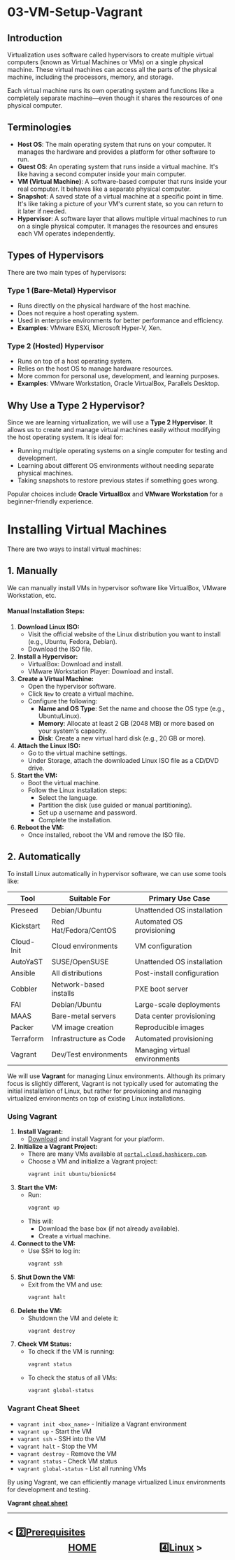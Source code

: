 # 03-VM-Setup-Vagrant

## Introduction
Virtualization uses software called hypervisors to create multiple virtual computers (known as Virtual Machines or VMs) on a single physical machine. These virtual machines can access all the parts of the physical machine, including the processors, memory, and storage.

Each virtual machine runs its own operating system and functions like a completely separate machine—even though it shares the resources of one physical computer.

## Terminologies

- **Host OS**: The main operating system that runs on your computer. It manages the hardware and provides a platform for other software to run.
- **Guest OS**: An operating system that runs inside a virtual machine. It's like having a second computer inside your main computer.
- **VM (Virtual Machine)**: A software-based computer that runs inside your real computer. It behaves like a separate physical computer.
- **Snapshot**: A saved state of a virtual machine at a specific point in time. It's like taking a picture of your VM's current state, so you can return to it later if needed.
- **Hypervisor**: A software layer that allows multiple virtual machines to run on a single physical computer. It manages the resources and ensures each VM operates independently.

## Types of Hypervisors
There are two main types of hypervisors:

### Type 1 (Bare-Metal) Hypervisor
- Runs directly on the physical hardware of the host machine.
- Does not require a host operating system.
- Used in enterprise environments for better performance and efficiency.
- **Examples**: VMware ESXi, Microsoft Hyper-V, Xen.

### Type 2 (Hosted) Hypervisor
- Runs on top of a host operating system.
- Relies on the host OS to manage hardware resources.
- More common for personal use, development, and learning purposes.
- **Examples**: VMware Workstation, Oracle VirtualBox, Parallels Desktop.

## Why Use a Type 2 Hypervisor?
Since we are learning virtualization, we will use a **Type 2 Hypervisor**. It allows us to create and manage virtual machines easily without modifying the host operating system. It is ideal for:

- Running multiple operating systems on a single computer for testing and development.
- Learning about different OS environments without needing separate physical machines.
- Taking snapshots to restore previous states if something goes wrong.

Popular choices include **Oracle VirtualBox** and **VMware Workstation** for a beginner-friendly experience.


# Installing Virtual Machines
There are two ways to install virtual machines:

## 1. Manually
We can manually install VMs in hypervisor software like VirtualBox, VMware Workstation, etc.

#### Manual Installation Steps:
1. **Download Linux ISO:**
   - Visit the official website of the Linux distribution you want to install (e.g., Ubuntu, Fedora, Debian).
   - Download the ISO file.
2. **Install a Hypervisor:**
   - VirtualBox: Download and install.
   - VMware Workstation Player: Download and install.
3. **Create a Virtual Machine:**
   - Open the hypervisor software.
   - Click `New` to create a virtual machine.
   - Configure the following:
     - **Name and OS Type**: Set the name and choose the OS type (e.g., Ubuntu/Linux).
     - **Memory**: Allocate at least 2 GB (2048 MB) or more based on your system's capacity.
     - **Disk**: Create a new virtual hard disk (e.g., 20 GB or more).
4. **Attach the Linux ISO:**
   - Go to the virtual machine settings.
   - Under Storage, attach the downloaded Linux ISO file as a CD/DVD drive.
5. **Start the VM:**
   - Boot the virtual machine.
   - Follow the Linux installation steps:
     - Select the language.
     - Partition the disk (use guided or manual partitioning).
     - Set up a username and password.
     - Complete the installation.
6. **Reboot the VM:**
   - Once installed, reboot the VM and remove the ISO file.

## 2. Automatically
To install Linux automatically in hypervisor software, we can use some tools like:

| Tool       | Suitable For            | Primary Use Case                 |
|-----------|------------------------|----------------------------------|
| Preseed   | Debian/Ubuntu          | Unattended OS installation       |
| Kickstart | Red Hat/Fedora/CentOS  | Automated OS provisioning       |
| Cloud-Init | Cloud environments     | VM configuration                |
| AutoYaST  | SUSE/OpenSUSE          | Unattended OS installation       |
| Ansible   | All distributions      | Post-install configuration       |
| Cobbler   | Network-based installs | PXE boot server                 |
| FAI       | Debian/Ubuntu          | Large-scale deployments         |
| MAAS      | Bare-metal servers     | Data center provisioning        |
| Packer    | VM image creation      | Reproducible images             |
| Terraform | Infrastructure as Code | Automated provisioning          |
| Vagrant   | Dev/Test environments  | Managing virtual environments   |

We will use **Vagrant** for managing Linux environments. Although its primary focus is slightly different, Vagrant is not typically used for automating the initial installation of Linux, but rather for provisioning and managing virtualized environments on top of existing Linux installations.

### Using Vagrant
1. **Install Vagrant:**
   - [Download](https://developer.hashicorp.com/vagrant/install?product_intent=vagrant) and install Vagrant for your platform.
2. **Initialize a Vagrant Project:**
   - There are many VMs available at [`portal.cloud.hashicorp.com`](https://portal.cloud.hashicorp.com/vagrant/discover).
   - Choose a VM and initialize a Vagrant project:
     ```sh
     vagrant init ubuntu/bionic64
     ```
3. **Start the VM:**
   - Run:
     ```sh
     vagrant up
     ```
   - This will:
     - Download the base box (if not already available).
     - Create a virtual machine.
4. **Connect to the VM:**
   - Use SSH to log in:
     ```sh
     vagrant ssh
     ```
5. **Shut Down the VM:**
   - Exit from the VM and use:
     ```sh
     vagrant halt
     ```
6. **Delete the VM:**
   - Shutdown the VM and delete it:
     ```sh
     vagrant destroy
     ```
7. **Check VM Status:**
   - To check if the VM is running:
     ```sh
     vagrant status
     ```
   - To check the status of all VMs:
     ```sh
     vagrant global-status
     ```

### Vagrant Cheat Sheet
- `vagrant init <box_name>` - Initialize a Vagrant environment
- `vagrant up` - Start the VM
- `vagrant ssh` - SSH into the VM
- `vagrant halt` - Stop the VM
- `vagrant destroy` - Remove the VM
- `vagrant status` - Check VM status
- `vagrant global-status` - List all running VMs

By using Vagrant, we can efficiently manage virtualized Linux environments for development and testing.

**Vagrant [cheat sheet](https://gist.github.com/infopkrajput/9f2e41203c2a339b850964e39f875d8e)**

---

## < 2️⃣[Prerequisites](../02-Prerequisites/README.md) &nbsp;&nbsp;&nbsp;&nbsp;&nbsp;&nbsp;&nbsp;&nbsp;&nbsp;&nbsp;&nbsp;&nbsp;&nbsp;&nbsp;&nbsp;&nbsp;&nbsp;&nbsp;&nbsp;&nbsp;&nbsp;&nbsp;&nbsp;&nbsp;&nbsp;&nbsp;&nbsp;&nbsp;[HOME](../README.md)&nbsp;&nbsp;&nbsp;&nbsp;&nbsp;&nbsp;&nbsp;&nbsp;&nbsp;&nbsp;&nbsp;&nbsp;&nbsp;&nbsp;&nbsp;&nbsp;&nbsp;&nbsp;&nbsp;&nbsp;&nbsp;&nbsp;&nbsp;&nbsp;&nbsp;&nbsp;&nbsp;&nbsp; 4️⃣[Linux](../04-Linux/README.md) >